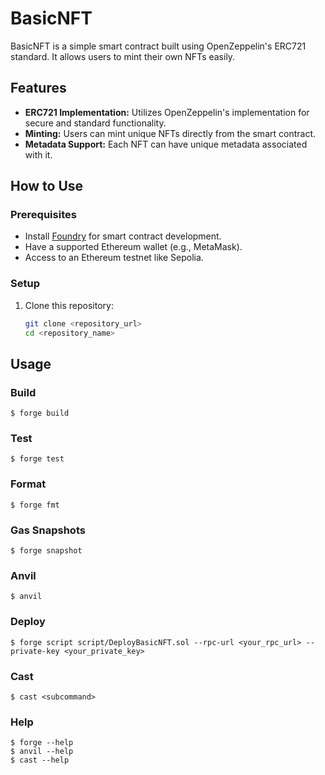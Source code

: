# BasicNFT

BasicNFT is a simple smart contract built using OpenZeppelin's ERC721 standard. It allows users to mint their own NFTs easily.

## Features

- **ERC721 Implementation:** Utilizes OpenZeppelin's implementation for secure and standard functionality.
- **Minting:** Users can mint unique NFTs directly from the smart contract.
- **Metadata Support:** Each NFT can have unique metadata associated with it.

## How to Use

### Prerequisites

- Install [Foundry](https://getfoundry.sh/) for smart contract development.
- Have a supported Ethereum wallet (e.g., MetaMask).
- Access to an Ethereum testnet like Sepolia.

### Setup

1. Clone this repository:
   ```bash
   git clone <repository_url>
   cd <repository_name>

## Usage

### Build

```shell
$ forge build
```

### Test

```shell
$ forge test
```

### Format

```shell
$ forge fmt
```

### Gas Snapshots

```shell
$ forge snapshot
```

### Anvil

```shell
$ anvil
```

### Deploy

```shell
$ forge script script/DeployBasicNFT.sol --rpc-url <your_rpc_url> --private-key <your_private_key>
```

### Cast

```shell
$ cast <subcommand>
```

### Help

```shell
$ forge --help
$ anvil --help
$ cast --help
```
